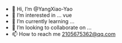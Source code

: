 - 👋 Hi, I’m @YangXiao-Yao
- 👀 I’m interested in ...   vue
- 🌱 I’m currently learning ...  
- 💞️ I’m looking to collaborate on ...
- 📫 How to reach me  2105675362@qq.com

<!---
YangXiao-Yao/YangXiao-Yao is a ✨ special ✨ repository because its `README.md` (this file) appears on your GitHub profile.
You can click the Preview link to take a look at your changes.
--->
